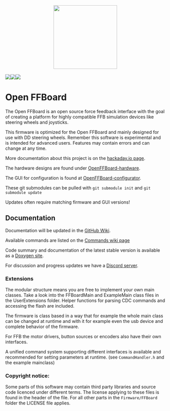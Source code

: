 <div align="center">
    <a href="https://github.com/Ultrawipf/OpenFFBoard">
        <img width="200" height="200" src="doc/img/ffboard_logo.svg">
    </a>
	<br>
	<br>
	<div style="display: flex;">
		<a href="https://discord.gg/gHtnEcP">
            <img src="https://img.shields.io/discord/704355326291607614">
		</a>
		<a href="https://github.com/Ultrawipf/OpenFFBoard/stargazers">
            <img src="https://img.shields.io/github/stars/Ultrawipf/OpenFFBoard">
		</a>
		<a href="https://github.com/Ultrawipf/OpenFFBoard/actions/workflows/build-firmware.yml">
            <img src="https://github.com/Ultrawipf/OpenFFBoard/actions/workflows/build-firmware.yml/badge.svg?branch=master">
		</a>
	</div>
</div>



# Open FFBoard
The Open FFBoard is an open source force feedback interface with the goal of creating a platform for highly compatible FFB simulation devices like steering wheels and joysticks.

This firmware is optimized for the Open FFBoard and mainly designed for use with DD steering wheels.
Remember this software is experimental and is intended for advanced users. Features may contain errors and can change at any time.

More documentation about this project is on the [hackaday.io page](https://hackaday.io/project/163904-open-ffboard).

The hardware designs are found under [OpenFFBoard-hardware](https://github.com/Ultrawipf/OpenFFBoard-hardware).

The GUI for configuration is found at [OpenFFBoard-configurator](https://github.com/Ultrawipf/OpenFFBoard-configurator).

These git submodules can be pulled with `git submodule init` and `git submodule update`

Updates often require matching firmware and GUI versions!

## Documentation
Documentation will be updated in the [GitHub Wiki](https://github.com/Ultrawipf/OpenFFBoard/wiki).

Available commands are listed on the [Commands wiki page](https://github.com/Ultrawipf/OpenFFBoard/wiki/Commands)

Code summary and documentation of the latest stable version is available as a [Doxygen site](https://ultrawipf.github.io/OpenFFBoard/doxygen/).

For discussion and progress updates we have a [Discord server](https://discord.com/invite/gHtnEcP).

### Extensions
The modular structure means you are free to implement your own main classes.
Take a look into the FFBoardMain and ExampleMain class files in the UserExtensions folder.
Helper functions for parsing CDC commands and accessing the flash are included.

The firmware is class based in a way that for example the whole main class can be changed at runtime and with it for example even the usb device and complete behavior of the firmware.

For FFB the motor drivers, button sources or encoders also have their own interfaces.

A unified command system supporting different interfaces is available and recommended for setting parameters at runtime. (see `CommandHandler.h` and the example mainclass)


### Copyright notice:
Some parts of this software may contain third party libraries and source code licenced under different terms.
The license applying to these files is found in the header of the file.
For all other parts in the `Firmware/FFBoard` folder the LICENSE file applies.
